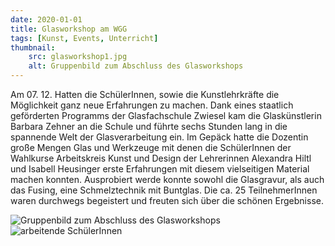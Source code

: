 ```yaml
---
date: 2020-01-01
title: Glasworkshop am WGG
tags: [Kunst, Events, Unterricht]
thumbnail: 
    src: glasworkshop1.jpg
    alt: Gruppenbild zum Abschluss des Glasworkshops
---
```

<p>Am 07. 12. Hatten die SchülerInnen, sowie die Kunstlehrkräfte die Möglichkeit ganz neue Erfahrungen zu machen. Dank eines staatlich geförderten Programms der Glasfachschule Zwiesel kam die Glaskünstlerin Barbara Zehner an die Schule und führte sechs Stunden lang in die spannende Welt der Glasverarbeitung ein. Im Gepäck hatte die Dozentin große Mengen Glas und Werkzeuge mit denen die SchülerInnen der Wahlkurse Arbeitskreis Kunst und Design der Lehrerinnen Alexandra Hiltl und Isabell Heusinger erste Erfahrungen mit diesem vielseitigen Material machen konnten. Ausprobiert werde konnte sowohl die Glasgravur, als auch das Fusing, eine Schmelztechnik mit Buntglas. Die ca. 25 TeilnehmerInnen waren durchwegs begeistert und freuten sich über die schönen Ergebnisse. </p>

<img src="/images/glasworkshop1.jpg" alt="Gruppenbild zum Abschluss des Glasworkshops"></img>
<img src="/images/glasworkshop2.jpg" alt="arbeitende SchülerInnen"></img>
